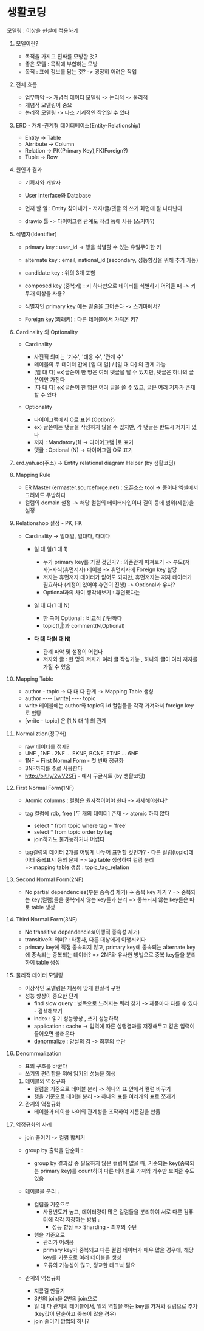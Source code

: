 # 생활코딩 

모델링 : 이상을 현실에 적용하기 


1. 모델이란?
   - 목적을 가지고 진짜를 모방한 것?
   - 좋은 모델 : 목적에 부합하는 모방 
   - 목적 : 표에 정보를 담는 것? -> 굉장히 어려운 작업


2. 전체 흐름
   - 업무파악 -> 개념적 데이터 모델링 -> 논리적 -> 물리적
   - 개념적 모델링이 중요
   - 논리적 모델링 -> 다소 기계적인 작업일 수 있다 


3. ERD - 개체-관계형 데이터베이스(Entity-Relationship)
   - Entity    -> Table
   - Atrribute -> Column
   - Relation  -> PK(Primary Key),FK(Foreign?)
   - Tuple     -> Row


4. 원인과 결과
   - 기획자와 개발자
   - User Interface와 Database
   - 먼저 할 일 : Entity 찾아내기 - 저자/글/댓글 의 쓰기 화면에 잘 나타난다 
  
   - drawio 툴 -> 다이어그램 관계도 작성 등에 사용 (스키마?)


5. 식별자(Identifier)
   
   - primary key : user_id -> 행을 식별할 수 있는 유일무이한 키 
   - alternate key : email, national_id (secondary, 성능향상을 위해 추가 가능)
   - candidate key : 위의 3개 포함 

   - composed key (중복키) : 키 하나만으로 데이터를 식별하기 어려울 때 -> 키 두개 이상을 사용?

   - 식별자인 primary key 에는 밑줄을 그어준다 -> 스키마에서? 

   - Foreign key(외래키) : 다른 테이블에서 가져온 키? 


6. Cardinality 와 Optionality

   - Cardinality
     - 사전적 의미는 '기수', '대응 수', '관계 수'
     - 테이블의 두 데이터 간에 [일 대 일] / [일 대 다] 의 관계 가능
     - [일 대 다] ex)글쓴이 한 명은 여러 댓글을 달 수 있지만, 댓글은 하나의 글쓴이만 가진다 
     - [다 대 다] ex)글쓴이 한 명은 여러 글을 쓸 수 있고, 글은 여러 저자가 존재할 수 있다 

   - Optionality 
     - 다이어그램에서 O로 표현 (Option?)
     - ex) 글쓴이는 댓글을 작성하지 않을 수 있지만, 각 댓글은 반드시 저자가 있다 
     - 저자 : Mandatory(1) -> 다이어그램 |로 표기
     - 댓글 : Optional (N) -> 다이어그램 O로 표기


7. erd.yah.ac(주소) -> Entity relational diagram Helper (by 생활코딩)


8. Mapping Rule 
   - ER Master (ermaster.sourceforge.net) : 오픈소스 tool -> 종이나 엑셀에서 그려봐도 무방하다
   - 컬럼의 domain 설정 -> 해당 컬럼의 데이터타입이나 길이 등에 범위(제한)을 설정 


9. Relationshop 설정 - PK, FK 
   - Cardinality -> 일대일, 일대다, 다대다 

     - 일 대 일(1 대 1)
       - 누가 primary key를 가질 것인가? : 의존관계 따져보기 
         -> 부모(저자)-자식(휴면저자) 테이블 -> 휴면저자에 Foreign key 할당 
       - 저자는 휴면저자 데이터가 없어도 되지만, 휴면저자는 저자 데이터가 필요하다 (계정이 있어야 휴면이 진행) -> Optional과 유사? 
       - Optional과의 차이 생각해보기 : 휴면됐다는 
      
     - 일 대 다(1 대 N)
       - 한 쪽이 Optional : 비교적 간단하다 
       - topic(1,|)과 comment(N,Optional) 

     - __다 대 다(N 대 N)__
       - 관계 파악 및 설정이 어렵다 
       - 저자와 글 : 한 명의 저자가 여러 글 작성가능 , 하나의 글이 여러 저자를 가질 수 있음 


10. Mapping Table
    - author - topic -> 다 대 다 관계 -> Mapping Table 생성
    - author ---- [write] ---- topic
    - write 테이블에는 author와 topic의 id 컬럼들을 각각 가져와서 foreign key로 할당 
    - [write - topic] 은 [1,N 대 1] 의 관계


11. Normaliztion(정규화)
    - raw 데이터를 정제?
    - UNF , 1NF . 2NF ... EKNF, BCNF, ETNF ... 6NF
    - 1NF = First Normal Form - 첫 번째 정규화 
    - 3NF까지를 주로 사용한다 
    - http://bit.ly/2wV2SFj - 예시 구글시트 (by 생활코딩)
  

12. First Normal Form(1NF)  
    - Atomic columns : 컬럼은 원자적이어야 한다 -> 자세해야한다? 
    - tag 컬럼에 rdb, free [두 개의 데이터] 존재 -> atomic 하지 않다
      - select * from topic where tag = 'free'
      - select * from topic order by tag
      - join하기도 불가능하거나 어렵다

    - tag컬럼의 데이터 2개를 어떻게 나누어 표현할 것인가? - 다른 컬럼(topic)데이터 중복표시 등의 문제
        => tag table 생성하여 컬럼 분리  
        => mapping table 생성 : topic_tag_relation


13. Second Normal Form(2NF)
    - No partial dependencies(부분 종속성 제거) -> 중복 key 제거 ? 
        => 중복되는 key(컬럼)들을 중복되지 않는 key들과 분리 
        => 중복되지 않는 key들은 따로 table 생성 


14. Third Normal Form(3NF)
    - No transitive dependencies(이행적 종속성 제거)
    - transitive의 의미? : 타동사, 다른 대상에게 이행시키다
    - primary key에 직접 종속되지 않고, primary key에 종속되는 alternate key에 종속되는 중복되는 데이터? 
        => 2NF와 유사한 방법으로 중복 key들을 분리하여 table 생성 


15. 물리적 데이터 모델링 
    - 이상적인 모델링은 제품에 맞게 현실적 구현 
    - 성능 향상이 중요한 단계
      - find slow query : 병목으로 느려지는 쿼리 찾기 -> 제품마다 다를 수 있다 - 검색해보기 
      - index : 읽기 성능향상 , 쓰기 성능하락 
      - application : cache -> 입력에 따른 실행결과를 저장해두고 같은 입력이 들어오면 불러온다 
      - denormalize : 양날의 검 -> 최후의 수단


16. Denomrmalization 
    - 표의 구조를 바꾼다 
    - 쓰기의 편리함을 위해 읽기의 성능을 희생 
  
    1. 테이블의 역정규화
       -  컬럼을 기준으로 테이블 분리 -> 하나의 표 안에서 컬럼 바꾸기
       -  행을 기준으로 테이블 분리 -> 하나의 표를 여러개의 표로 쪼개기
    2. 관계의 역정규화
       -  테이블과 테이블 사이의 관계성을 조작하여 지름길을 만듦


17. 역정규화의 사례
    - join 줄이기 -> 컬럼 합치기 
   
    - group by 출력을 단순화 :
      -  group by 결과값 중 필요하지 않은 컬럼이 많을 때, 기준되는 key(중복되는 primary key)를 count하여 다른 테이블로 가져와 개수만 보여줄 수도 있음 
   
    - 테이블을 분리 :
      - 컬럼을 기준으로 
        - 사용빈도가 높고, 데이터량이 많은 컬럼들을 분리하여 서로 다른 컴퓨터에 각각 저장하는 방법 : 
           -  성능 향상  => Sharding - 최후의 수단 
      - 행을 기준으로 
        - 관리가 어려움 
        - primary key가 중복되고 다른 컬럼 데이터가 매우 많을 경우에, 해당 key를 기준으로 여러 테이블을 생성 
        - 오류의 가능성이 많고, 정교한 테크닉 필요

    - 관계의 역정규화
      - 지름길 만들기 
      - 3번의 join을 2번의 join으로 
      - 일 대 다 관계의 테이블에서, 일의 역할을 하는 key를 가져와 컬럼으로 추가(key값이 단순하고 중복이 많을 경우)
      - join 줄이기 방법의 하나? 